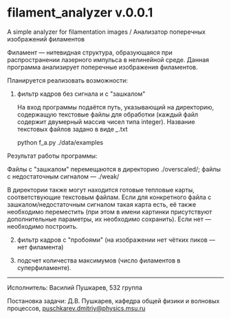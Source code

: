 # filament_analyzer v.0.0.1
A simple analyzer for filamentation images / Анализатор поперечных изображений филаментов

Филамент — нитевидная структура, образующаяся при распространении лазерного импульса в нелинейной среде. Данная программа анализирует поперечные изображения филаментов. 

Планируетcя реализовать возможности:

1) фильтр кадров без сигнала и с "зашкалом"

	На вход программы подаётся путь, указывающий на директорию, содержащую текстовые файлы для обработки (каждый файл содержит двумерный массив чисел типа integer). Название текстовых файлов задано в виде *_*.txt
	
	python f_a.py ./data/examples

Результат работы программы:

Файлы с "зашкалом" перемещаются в директорию ./overscaled/;
файлы с недостаточным сигналом — ./weak/

В директории также могут находится готовые тепловые карты, соответствующие текстовым файлам. Если для конкретного файла с зашкалом/недостаточным сигналом такая карта есть, её также необходимо переместить (при этом в имени картинки присутствуют дополнительные параметры, их необходимо сохранить). Если нет — необходимо построить.

2) фильтр кадров с "пробоями" (на изображении нет чётких пиков — нет филамента)

3) подсчет количества максимумов (число филаментов в суперфиламенте).

----------------------------------------

Исполнитель: Василий Пушкарев, 532 группа

Постановка задачи: Д.В. Пушкарев, кафедра общей физики и волновых процессов, puschkarev.dmitriy@physics.msu.ru
